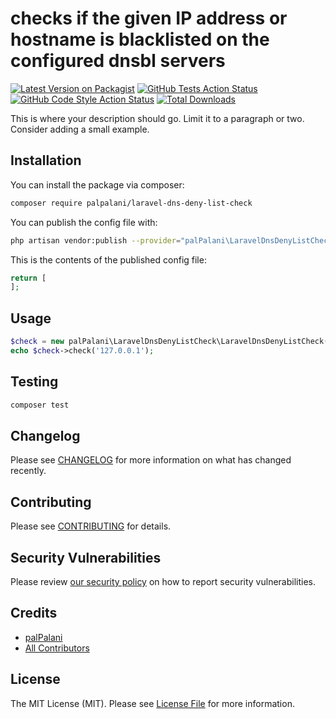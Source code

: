 # checks if the given IP address or hostname is blacklisted on the configured dnsbl servers

[![Latest Version on Packagist](https://img.shields.io/packagist/v/palpalani/laravel-dns-deny-list-check.svg?style=flat-square)](https://packagist.org/packages/palpalani/laravel-dns-deny-list-check)
[![GitHub Tests Action Status](https://img.shields.io/github/workflow/status/palpalani/laravel-dns-deny-list-check/run-tests?label=tests)](https://github.com/palpalani/laravel-dns-deny-list-check/actions?query=workflow%3ATests+branch%3Amaster)
[![GitHub Code Style Action Status](https://img.shields.io/github/workflow/status/palpalani/laravel-dns-deny-list-check/Check%20&%20fix%20styling?label=code%20style)](https://github.com/palpalani/laravel-dns-deny-list-check/actions?query=workflow%3A"Check+%26+fix+styling"+branch%3Amaster)
[![Total Downloads](https://img.shields.io/packagist/dt/palpalani/laravel-dns-deny-list-check.svg?style=flat-square)](https://packagist.org/packages/palpalani/laravel-dns-deny-list-check)


This is where your description should go. Limit it to a paragraph or two. Consider adding a small example.

## Installation

You can install the package via composer:

```bash
composer require palpalani/laravel-dns-deny-list-check
```

You can publish the config file with:
```bash
php artisan vendor:publish --provider="palPalani\LaravelDnsDenyListCheck\LaravelDnsDenyListCheckServiceProvider" --tag="laravel-dns-deny-list-check-config"
```

This is the contents of the published config file:

```php
return [
];
```

## Usage

```php
$check = new palPalani\LaravelDnsDenyListCheck\LaravelDnsDenyListCheck();
echo $check->check('127.0.0.1');
```

## Testing

```bash
composer test
```

## Changelog

Please see [CHANGELOG](CHANGELOG.md) for more information on what has changed recently.

## Contributing

Please see [CONTRIBUTING](.github/CONTRIBUTING.md) for details.

## Security Vulnerabilities

Please review [our security policy](../../security/policy) on how to report security vulnerabilities.

## Credits

- [palPalani](https://github.com/palpalani)
- [All Contributors](../../contributors)

## License

The MIT License (MIT). Please see [License File](LICENSE.md) for more information.
